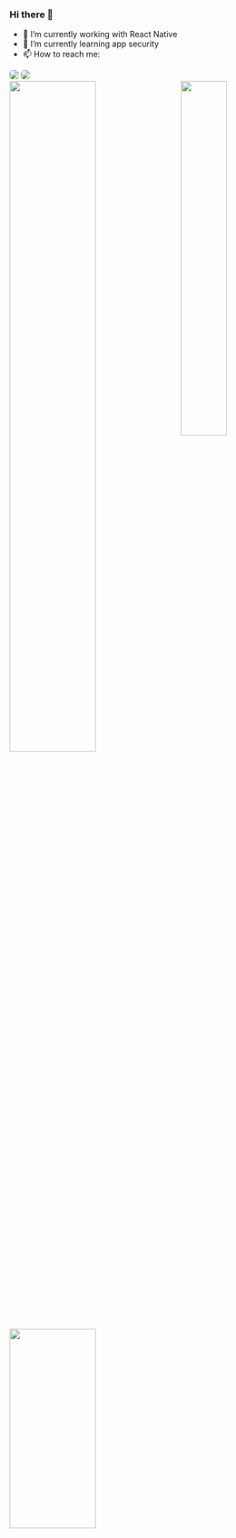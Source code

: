 ### Hi there 👋

- 🔭 I’m currently working with React Native
- 🌱 I’m currently learning app security
- 📫 How to reach me: 
<div> 
   <a href="https://www.linkedin.com/in/aylla-christinne-766892173/" target="_blank"><img style="border-radius:5px" src="https://img.shields.io/badge/-LinkedIn-%230077B5?style=for-the-badge&logo=linkedin&logoColor=white"/></a> 
  <a href = "mailto:ayllachristinne15@gmail.com"><img style="border-radius:5px" src="https://img.shields.io/badge/-Gmail-%23333?style=for-the-badge&logo=gmail&logoColor=white" target="_blank"/></a>
</div>

<div>
   <img align="left"  width="55%" src="https://github-readme-stats.vercel.app/api?username=AyllaChristinne&show_icons=true&theme=tokyonight&include_all_commits=true&count_private=true"/>
   <img align="right" width="40%" src="https://github-readme-stats.vercel.app/api/top-langs/?username=AyllaChristinne&layout=compact&langs_count=6&theme=tokyonight"/>
   <img align="left" width="55%" style="margin-top:50" height="30%" src="https://github-readme-stats.vercel.app/api/wakatime?username=AyllaChristinne&theme=tokyonight" />
</div>
    

   

